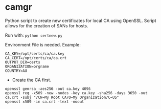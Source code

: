 # camgr

Python script to create new certificates for local CA using OpenSSL.
Script allows for the creation of SANs for hosts.

Run with:
`python certnew.py`

Environment File is needed.  Example:
```aiignore
CA_KEY=/opt/certs/ca/ca.key
CA_CERT=/opt/certs/ca/ca.crt
OUTPUT_DIR=certs
ORGANIZATION=orgname
COUNTRY=AU
```

- Create the CA first.

```aiignore
openssl genrsa -aes256 -out ca.key 4096
openssl req -x509 -new -nodes -key ca.key -sha256 -days 3650 -out ca.crt -subj "/CN=My Root CA/O=My Organization/C=US"
openssl x509 -in ca.crt -text -noout
```

